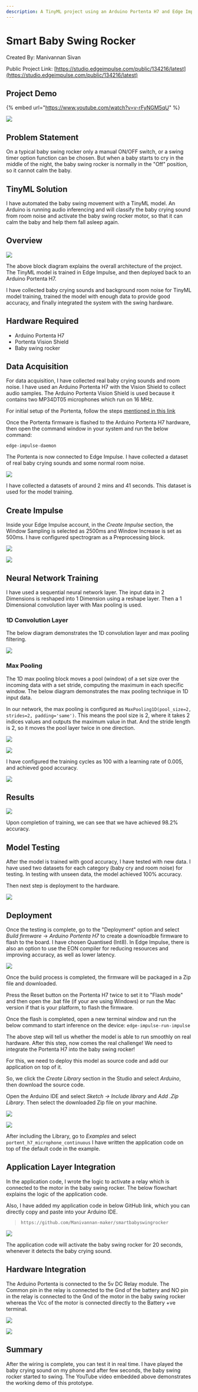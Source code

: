 ```yaml
---
description: A TinyML project using an Arduino Portenta H7 and Edge Impulse to start a baby swing when crying is heard.
---
```


# Smart Baby Swing Rocker 

Created By:
Manivannan Sivan 

Public Project Link:
[https://studio.edgeimpulse.com/public/134216/latest](https://studio.edgeimpulse.com/public/134216/latest)

## Project Demo

{% embed url="https://www.youtube.com/watch?v=v-rFyNGM5qU" %}

![](.gitbook/assets/smart-baby-swing/intro.jpg)

## Problem Statement

On a typical baby swing rocker only a manual ON/OFF switch, or a swing timer option function can be chosen.  But when a baby starts to cry in the middle of the night, the baby swing rocker is normally in the "Off" position, so it cannot calm the baby.

## TinyML Solution

I have automated the baby swing movement with a TinyML model.  An Arduino is running audio inferencing and will classify the baby crying sound from room noise and activate the baby swing rocker motor, so that it can calm the baby and help them fall asleep again.

## Overview

![](.gitbook/assets/smart-baby-swing/architecture.jpg)

The above block diagram explains the overall architecture of the project.  The TinyML model is trained in Edge Impulse, and then deployed back to an Arduino Portenta H7.

I have collected baby crying sounds and background room noise for TinyML model training, trained the model with enough data to provide good accuracy, and finally integrated the system with the swing hardware.

## Hardware Required

 - Arduino Portenta H7
 - Portenta Vision Shield
 - Baby swing rocker

## Data Acquisition

For data acquisition, I have collected real baby crying sounds and room noise. I have used an Arduino Portenta H7 with the Vision Shield to collect audio samples.  The Arduino Portenta Vision Shield is used because it contains two MP34DT05 microphones which run on 16 MHz.

For initial setup of the Portenta, follow the steps [mentioned in this link](https://docs.edgeimpulse.com/docs/development-platforms/officially-supported-mcu-targets/arduino-portenta-h7)

Once the Portenta firmware is flashed to the Arduino Portenta H7 hardware, then open the command window in your system and run the below command:

`edge-impulse-daemon`

The Portenta is now connected to Edge Impulse. I have collected a dataset of real baby crying sounds and some normal room noise.

![](.gitbook/assets/smart-baby-swing/data-collection.jpg)

I have collected a datasets of around 2 mins and 41 seconds. This dataset is used for the model training.

## Create Impulse

Inside your Edge Impulse account, in the *Create Impulse* section, the Window Sampling is selected as 2500ms and Window Increase is set as 500ms. I have configured spectrogram as a Preprocessing block.

![](.gitbook/assets/smart-baby-swing/impulse.jpg)

![](.gitbook/assets/smart-baby-swing/feature-explorer.jpg)

## Neural Network Training

I have used a sequential neural network layer. The input data in 2 Dimensions is reshaped into 1 Dimension using a reshape layer. Then a 1 Dimensional convolution layer with Max pooling is used.

### 1D Convolution Layer

The below diagram demonstrates the 1D convolution layer and max pooling filtering.

![](.gitbook/assets/smart-baby-swing/neural-network.jpg)

### Max Pooling

The 1D max pooling block moves a pool (window) of a set size over the incoming data with a set stride, computing the maximum in each specific window. The below diagram demonstrates the max pooling technique in 1D input data.

In our network, the max pooling is configured as `MaxPooling1D(pool_size=2, strides=2, padding='same')`. This means the pool size is 2, where it takes 2 indices values and outputs the maximum value in that. And the stride length is 2, so it moves the pool layer twice in one direction.

![](.gitbook/assets/smart-baby-swing/max-pooling.jpg)

![](.gitbook/assets/smart-baby-swing/model-network.jpg)

I have configured the training cycles as 100 with a learning rate of 0.005, and achieved good accuracy.

![](.gitbook/assets/smart-baby-swing/training.jpg)

## Results

![](.gitbook/assets/smart-baby-swing/accuracy.jpg)

Upon completion of training, we can see that we have achieved 98.2% accuracy.

## Model Testing

After the model is trained with good accuracy, I have tested with new data. I have used two datasets for each category (baby cry and room noise) for testing. In testing with unseen data, the model achieved 100% accuracy.

Then next step is deployment to the hardware.

![](.gitbook/assets/smart-baby-swing/testing.jpg)

## Deployment

Once the testing is complete, go to the "Deployment" option and select *Build firmware* -> *Arduino Portenta H7* to create a downloadble firmware to flash to the board. I have chosen Quantised (Int8). In Edge Impulse, there is also an option to use the EON compiler for reducing resources and improving accuracy, as well as lower latency.

![](.gitbook/assets/smart-baby-swing/eon-compiler.jpg)

Once the build process is completed, the firmware will be packaged in a Zip file and downloaded.

Press the Reset button on the Portenta H7 twice to set it to "Flash mode" and then open the .bat file (if your are using Windows) or run the Mac version if that is your platform, to flash the firmware.

Once the flash is completed, open a new terminal window and run the below command to start inference on the device:
`edge-impulse-run-impulse`

The above step will tell us whether the model is able to run smoothly on real hardware. After this step, now comes the real challenge!  We need to integrate the Portenta H7 into the baby swing rocker!

For this, we need to deploy this model as source code and add our application on top of it.

So, we click the *Create Library* section in the Studio and select *Arduino*, then download the source code.

Open the Arduino IDE and select *Sketch -> Include library* and *Add .Zip Library*. Then select the downloaded Zip file on your machine.

![](.gitbook/assets/smart-baby-swing/arduino-1.jpg)

![](.gitbook/assets/smart-baby-swing/arduino-2.jpg)

After including the Library, go to *Examples* and select `portent_h7_microphone_continuous` I have written the application code on top of the default code in the example.

## Application Layer Integration

In the application code, I wrote the logic to activate a relay which is connected to the motor in the baby swing rocker. The below flowchart explains the logic of the application code.

Also, I have added my application code in below GitHub link, which you can directly copy and paste into your Arduino IDE.

> `https://github.com/Manivannan-maker/smartbabyswingrocker`

![](.gitbook/assets/smart-baby-swing/application.jpg)

The application code will activate the baby swing rocker for 20 seconds, whenever it detects the baby crying sound.

## Hardware Integration

The Arduino Portenta is connected to the 5v DC Relay module. The Common pin in the relay is connected to the Gnd of the battery and NO pin in the relay is connected to the Gnd of the motor in the baby swing rocker whereas the Vcc of the motor is connected directly to the Battery +ve terminal.

![](.gitbook/assets/smart-baby-swing/hardware.jpg)

![](.gitbook/assets/smart-baby-swing/swing.jpg)

## Summary

After the wiring is complete, you can test it in real time. I have played the baby crying sound on my phone and after few seconds, the baby swing rocker started to swing. The YouTube video embedded above demonstrates the working demo of this prototype.


